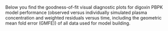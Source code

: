 Below you find the goodness-of-fit visual diagnostic plots for digoxin PBPK model performance (observed versus individually simulated plasma concentration and weighted residuals versus time, including the geometric mean fold error (GMFE)) of all data used for model building.

